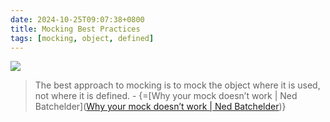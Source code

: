 ```yaml
---
date: 2024-10-25T09:07:38+0800
title: Mocking Best Practices
tags: [mocking, object, defined]
---
```



<div class="note-link-img-wrapper"><img src="/images/2024-10-25T090738.png"></img></div>

> The best approach to mocking is to mock the object where it is used, not where it is defined. - {=[Why your mock doesn’t work | Ned Batchelder]([Why your mock doesn’t work | Ned Batchelder](https://nedbatchelder.com/blog/201908/why_your_mock_doesnt_work.html))}